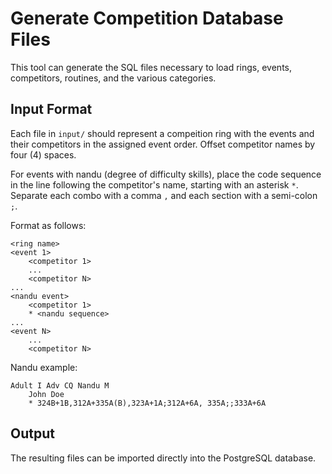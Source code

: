 # Generate Competition Database Files

This tool can generate the SQL files necessary to load rings, events, competitors, routines, and the various categories.

## Input Format

Each file in `input/` should represent a compeition ring with the events and their competitors in the assigned event order. Offset competitor names by four (4) spaces.

For events with nandu (degree of difficulty skills), place the code sequence in the line following the competitor's name, starting with an asterisk `*`. Separate each combo with a comma `,` and each section with a semi-colon `;`.

Format as follows:
```
<ring name>
<event 1>
    <competitor 1>
    ...
    <competitor N>
...
<nandu event>
    <competitor 1>
    * <nandu sequence>
...
<event N>
    ...
    <competitor N>
```

Nandu example:
```
Adult I Adv CQ Nandu M
    John Doe
    * 324B+1B,312A+335A(B),323A+1A;312A+6A, 335A;;333A+6A
```

## Output

The resulting files can be imported directly into the PostgreSQL database.
